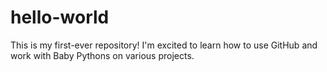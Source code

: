 # hello-world
This is my first-ever repository!
I'm excited to learn how to use GitHub and work with Baby Pythons on various projects.
